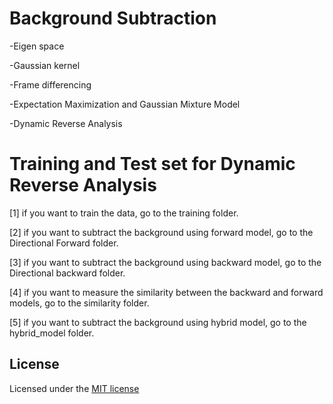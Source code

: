 # Background Subtraction
  
  -Eigen space
  
  -Gaussian kernel
  
  -Frame differencing
  
  -Expectation Maximization and Gaussian Mixture Model
  
  -Dynamic Reverse Analysis
  
# Training and Test set for Dynamic Reverse Analysis

  [1] if you want to train the data, go to the training folder.

  [2] if you want to subtract the background using forward model, go to the Directional Forward folder.

  [3] if you want to subtract the background using backward model, go to the Directional backward folder.

  [4] if you want to measure the similarity between the backward and forward models, go to the similarity folder.

  [5] if you want to subtract the background using hybrid model, go to the hybrid_model folder.
  
## License

Licensed under the [MIT license](http://www.opensource.org/licenses/MIT)


